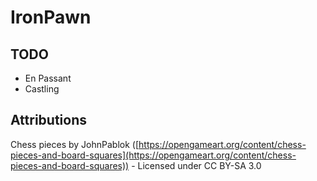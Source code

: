 # IronPawn

## TODO
* En Passant
* Castling

## Attributions

Chess pieces by JohnPablok ([https://opengameart.org/content/chess-pieces-and-board-squares](https://opengameart.org/content/chess-pieces-and-board-squares)) - Licensed under CC BY-SA 3.0
